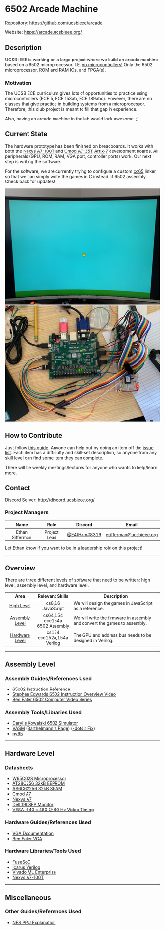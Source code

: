 
<!-- README.md -->

# 6502 Arcade Machine

Repository: <https://github.com/ucsbieee/arcade>

Website: <https://arcade.ucsbieee.org/>

## Description

UCSB IEEE is working on a large project where we build an arcade machine based on a 6502 microprocessor. I.E. <ins>no microcontrollers!</ins> Only the 6502 microprocessor, ROM and RAM ICs, and FPGA(s).

### Motivation

The UCSB ECE curriculum gives lots of opportunities to practice using microcontrollers (ECE 5, ECE 153ab, ECE 189abc). However, there are no classes that give practice in building systems from a microprocessor. Therefore, this club project is meant to fill that gap in experience.

Also, having an arcade machine in the lab would look awesome. ;)

## Current State

The hardware prototype has been finished on breadboards. It works with both the [Nexys A7-100T](https://digilent.com/reference/programmable-logic/nexys-a7/start) and [Cmod A7-35T](https://digilent.com/reference/programmable-logic/cmod-a7/start) [Artix-7](https://www.xilinx.com/products/silicon-devices/fpga/artix-7.html) development boards. All peripherals (GPU, ROM, RAM, VGA port, controller ports) work. Our next step is writing the software.

For the software, we are currently trying to configure a custom [cc65](https://cc65.github.io/) linker so that we can simply write the games in C instead of 6502 assembly. Check back for updates!

![Picture](docs/_media/physical/picture.jpg)
![Nexys_A7](docs/_media/physical/nexys_a7.jpg)

## How to Contribute

Just follow [this guide](https://arcade.ucsbieee.org/guides/github/). Anyone can help out by doing an item off the [issue list](https://github.com/ucsbieee/arcade/issues). Each item has a difficulty and skill-set description, so anyone from any skill level can find some item they can complete.

There will be weekly meetings/lectures for anyone who wants to help/learn more.

## Contact

Discord Server: <http://discord.ucsbieee.org/>

### Project Managers

<!-- README/tables/project-managers.tgn -->
|       Name      |     Role      |                             Discord                             |          Email          |
|:---------------:|:-------------:|:---------------------------------------------------------------:|:-----------------------:|
| Ethan Sifferman | Project Lead  | [@E4tHam#8319](https://discordapp.com/users/120303964448096258) | esifferman@ucsbieee.org |

Let Ethan know if you want to be in a leadership role on this project!

---

## Overview

<!-- README/tables/areas.tgn -->
There are three different levels of software that need to be written: high level, assembly level, and hardware level.

|                Area               |              Relevant Skills              | Description                                                               |
|:---------------------------------:|:-----------------------------------------:|---------------------------------------------------------------------------|
|     [High Level](#high-level)     |            cs8,16<br>JavaScript           | We will design the games in JavaScript as a reference.                    |
| [Assembly Level](#assembly-level) | cs64,154<br>ece154a<br>6502&nbsp;Assembly | We will write the firmware in assembly and convert the games to assembly. |
| [Hardware Level](#hardware-level) |      cs154<br>ece152a,154a<br>Verilog     | The GPU and address bus needs to be designed in Verilog.                  |

---

## Assembly Level

### Assembly Guides/References Used

* [65c02 Instruction Reference](http://www.obelisk.me.uk/65C02/reference.html)
* [Stephen Edwards 6502 Instruction Overview Video](https://youtu.be/WEliEAc3ZyA)
* [Ben Eater 6502 Computer Video Series](https://www.youtube.com/watch?v=LnzuMJLZRdU&list=PLowKtXNTBypFbtuVMUVXNR0z1mu7dp7eH)

### Assembly Tools/Libraries Used

* [Daryl's Kowalski 6502 Simulator](https://sbc.rictor.org/kowalski.html)
* [VASM](http://sun.hasenbraten.de/vasm) ([Barthelmann's Page](http://www.compilers.de/vasm.html)) ([-dotdir Fix](https://www.reddit.com/r/beneater/comments/gcmonc/new_vasm_v18hneed_win32_binary/))
* [py65](https://github.com/mnaberez/py65)

---

## Hardware Level

### Datasheets

* [W65C02S Microprocessor](https://westerndesigncenter.com/wdc/documentation/w65c02s.pdf)
* [AT28C256 32kB EEPROM](http://ww1.microchip.com/downloads/en/DeviceDoc/doc0006.pdf)
* [AS6C62256 32kB SRAM](https://www.alliancememory.com/wp-content/uploads/pdf/AS6C62256.pdf)
* [Cmod A7](https://digilent.com/reference/programmable-logic/cmod-a7/reference-manual)
* [Nexys A7](https://digilent.com/reference/programmable-logic/nexys-a7/reference-manual)
* [Dell 1908FP Monitor](https://downloads.dell.com/manuals/all-products/esuprt_electronics/esuprt_display/dell-1908fp_user%27s%20guide_en-us.pdf)
* [VESA, 640 x 480 @ 60 Hz Video Timing](http://www.tinyvga.com/vga-timing/640x480@60Hz)

### Hardware Guides/References Used

* [VGA Documentation](http://www.tinyvga.com/)
* [Ben Eater VGA](https://youtu.be/uqY3FMuMuRo)

### Hardware Libraries/Tools Used

* [FuseSoC](https://github.com/olofk/fusesoc)
* [Icarus Verilog](http://iverilog.icarus.com/)
* [Vivado ML Enterprise](https://www.xilinx.com/products/design-tools/vivado.html)
* [Nexys A7-100T](https://store.digilentinc.com/nexys-a7-fpga-trainer-board-recommended-for-ece-curriculum/)

---

## Miscellaneous

### Other Guides/References Used

* [NES PPU Explanation](https://www.youtube.com/watch?v=-THeUXqR3zY&list=PLrOv9FMX8xJHqMvSGB_9G9nZZ_4IgteYf&index=5)
